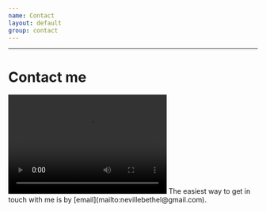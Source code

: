 ```yaml
---
name: Contact
layout: default
group: contact
---
```

---
<script src="http://api.html5media.info/1.1.8/html5media.min.js"></script>
<h1 class="page-header text-center"> Contact me </h1>
<video src="eversion_03112010.mp4" width="320" height="200" controls preload></video>
The easiest way to get in touch with me is by [email](mailto:nevillebethel@gmail.com). 


